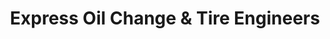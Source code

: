 ---
title: "Express Oil Change & Tire Engineers"
url: /tempe/express-oil-change-and-tire-engineers/
shop: tyres
---